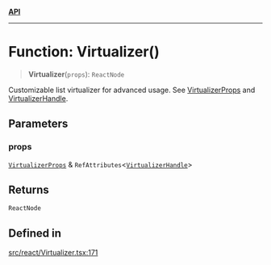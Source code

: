 [**API**](../../API.md)

***

# Function: Virtualizer()

> **Virtualizer**(`props`): `ReactNode`

Customizable list virtualizer for advanced usage. See [VirtualizerProps](../interfaces/VirtualizerProps.md) and [VirtualizerHandle](../interfaces/VirtualizerHandle.md).

## Parameters

### props

[`VirtualizerProps`](../interfaces/VirtualizerProps.md) & `RefAttributes`\<[`VirtualizerHandle`](../interfaces/VirtualizerHandle.md)\>

## Returns

`ReactNode`

## Defined in

[src/react/Virtualizer.tsx:171](https://github.com/inokawa/virtua/blob/821400e846ec2c2c787245e430bae0769921405f/src/react/Virtualizer.tsx#L171)
